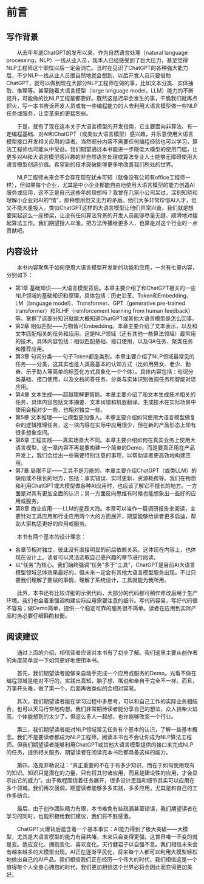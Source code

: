 # 前言

## 写作背景

&emsp;&emsp;从去年年底ChatGPT的发布以来，作为自然语言处理（natural language processing，NLP）一线从业人员，我本人已经感受到了巨大压力，甚至觉得NLP工程师这个职位以后一定会消亡。当时在见识了ChatGPT的各种强大能力后，不少NLP一线从业人员很自然地就会想到，以后开发人员只要借助ChatGPT，就可以做到现在大部分NLP工程师在做的事，比如文本分类、实体抽取、推理等。甚至随着大语言模型（large language model，LLM）能力的不断提升，可能做的比NLP工程是都要好。既然这是迟早会发生的事，干脆我们就再点把火，写一本书告诉开发人员或有一些编程能力的人去利用大语言模型做一些NLP任务或服务，让变革来的更猛烈些。

&emsp;&emsp;于是，就有了现在这本关于大语言模型的开发指南，它主要面向非算法、有一定编程基础、对AI和ChatGPT（或类似大语言模型）感兴趣，并乐意使用大语言模型接口开发相关应用的读者。当然部分内容不需要任何编程经验也可以学习，算法工程师也可能从中受益。我们期望通过本书能进一步降低大模型的使用门槛，让更多对AI和大语言模型感兴趣的非自然语言处理或算法专业人士能够无障碍使用大语言模型创造价值。希望新的技术突破能够更多地改善我们所处的世界。

&emsp;&emsp;NLP工程师未来会不会存在现在犹未可知（就像没有公司有office工程师一样），但如果每个企业，尤其是中小企业都能自由地使用大语言模型的能力创造AI服务或应用，这不正是自己这些年的理想吗？我曾在几家小公司呆过，深刻知晓和理解小企业对AI的“情”，那种想用但又无力的矛盾。他们大多非常珍惜AI人才，但又不能大量投入。类似ChatGPT这样的大语言模型让他们异常兴奋。我们就是想要架起这么一座桥梁，让没有任何算法背景的开发人员能够尽量无缝、顺滑地对接起算法工作。我们期望授人以渔，把方法传播给更多人，也算是对这个行业的一点贡献吧。

## 内容设计

&emsp;&emsp;本书内容聚焦于如何使用大语言模型开发新的功能和应用，一共有七章内容，分别如下：

- 第1章 基础知识——大语言模型背后。本章主要介绍了和ChatGPT相关的一些NLP领域的基础知识和原理，具体包括：历史沿革、Token和Embedding、LM（language model）、Transformer、GPT（generative pre-trained transformer）和RLHF（reinforcement learning from human feedback）等。掌握了这部分知识就能大概知道ChatGPT或其他大语言模型是怎么回事。
- 第2章 相似匹配——万物皆可Embedding。本章主要介绍了文本表示，以及和文本匹配相关的任务和应用。这是NLP领域（还有其他一些算法领域）最常用的技术。具体内容包括：相似匹配基础、接口使用，以及QA任务、聚类任务和推荐应用。
- 第3章  句词分类——句子Token都是类别。本章主要介绍了NLP领域最常见的任务——分类，这其实也是人类最基本的认知方式（比如用男女、老少、勤奋、乐于助人等简单的标签化方式具象化一个个体）。具体内容包括：句词分类基础、接口使用，以及文档问答任务、分类与实体识别微调任务和智能对话应用。
- 第4章  文本生成——超越理解更智能。本章主要介绍了和文本生成技术相关的任务，具体内容包括文本摘要、文本纠错和机器翻译。生成技术在实际场景中使用会相对少一些，也相对独立一些。
- 第5章  文本推理——让模型更加像人。本章主要介绍如何使用大语言模型做复杂的逻辑推理任务，这一块内容在实际中应用很少，但在新的产品形态上却有很多想象空间。
- 第6章  工程实践——真实场景大不同。本章主要介绍如何在真实业务上使用大语言模型，这一章内容不再是要构建一个简单的Demo，而是要真正用在产品开发上，我们会给出一些需要特别注意的事项，以帮助读者更高效地构建应用。
- 第7章  局限不足——工具不是万能的。本章主要介绍ChatGPT（或类LLM）的缺陷或不擅长的地方，包括：事实错误、实时更新、资源耗费等。我们在畅想和利用ChatGPT或大模型做各种AI应用时，也应该了解它不擅长的地方。一方面是对其有更加全面的认识；另一方面反向思维有时候也能想象出一些好的应用或服务。
- 第8章  商业应用——LLM的星辰大海。本章可以当作一篇调研报告来阅读，主要针对工具应用和行业应用两个大的方面展开，期望能够给读者更多启迪，帮助大家构思更好的应用或服务。

&emsp;&emsp;本书有两个基本的设计理念：

- 各章节相对独立，彼此没有直接明显的前后依赖关系。这体现在内容上，也体现在设计上。读者可以灵活选取自己感兴趣的章节进行阅读。
- 以“任务”为核心。我们始终强调“任务”多于“工具”，ChatGPT是目前AI大语言模型领域总体效果最好的，但未来一定会有其他大语言模型服务出现。不过只要我们理解了要做的事情，理解了系统设计，工具就能为我所用。

&emsp;&emsp;此外，本书还有比较详细的示例代码，大部分的代码都可稍作修改后用于生产环境。我们也会着重强调构建实际应用需要注意的细节。写代码容易，写好代码很不容易；做Demo简单，提供一个稳定可靠的服务很不简单。读者在应用到实际产品时务必要仔细斟酌权衡。

## 阅读建议

&emsp;&emsp;通过上面的介绍，相信读者应该对本书有了初步了解。我们这里主要从创作者的角度简单谈一下如何更好地使用本书。

&emsp;&emsp;首先，我们期望读者能够亲自动手完成一个应用或服务的Demo。光看不做在编程领域是绝对不行的，实践出真知，脑子想、嘴说和亲自干完全不一样。而且，万事开头难，做了第一个，后面再做类似的会相对容易。

&emsp;&emsp;其次，我们期望读者能在学习过程中多思考，可以和自己工作的实际业务相结合，也可以天马行空地构想。我们非常期待读者能分享自己的想法，众人拾柴火焰高，个体能想到的太少了，但这么多人一起想，也许能够改变一个行业。

&emsp;&emsp;第三，我们期望读者能对NLP领域常见任务有个基本的认识，了解一些基本概念。我们不是要读者都成为NLP工程师，阅读本书也不会让你成为NLP算法工程师。但我们期望读者能够利用ChatGPT或其他大语言模型提供的接口来完成NLP的任务，提供相关服务，期望读者在阅读完本书后都具备这样的能力。

&emsp;&emsp;第四，洛克菲勒说过：“真正重要的不在于有多少知识，而在于如何使用现有的知识。知识只是潜在的力量，只有将其付诸应用，而且是建设性的应用，才会显示出它的威力”。由于教程围绕着任务展开，很多设计思路和细节其实可以应用在多个领域。我们再次强调，期望读者能够多多实践，多多应用，尤其是和自己的工作多结合。

&emsp;&emsp;最后，由于创作团队精力有限，本书难免有些疏漏甚至错误，我们期望读者在学习的同时，也能积极给我们建议，我们将不胜感激。


&emsp;&emsp;ChatGPT火爆背后蕴含着一个基本事实：AI能力得到了极大突破——大模型，尤其是大语言模型的能力有目共睹，未来只会变得更强。这世界唯一不变的就是变。适应变化、拥抱变化、喜欢变化。天行健君子以自强不息。我们相信未来会有越来越多的大模型出现。AI正在逐渐平民化，将来每个人都可以利用大模型轻松地做出自己的AI产品。我们相信我们正在经历一个伟大的时代，我们相信这是一个值得每个人全身心拥抱的时代，我们更加相信这个世界必将会因此而变得更加美好。

